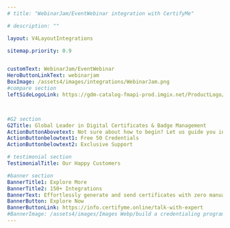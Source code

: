 ```yaml
---
# title: "WebinarJam/EventWebinar integration with CertifyMe"

# description: ""

layout: V4LayoutIntegrations

sitemap.priority: 0.9


customText: WebinarJam/EventWebinar
HeroButtonLinkText: webinarjam
BoxImage: /assets4/images/integrations/WebinarJam.png
#compare section
leftSideLogoLink: https://gdm-catalog-fmapi-prod.imgix.net/ProductLogo/eccafdf3-62ab-455e-b9e8-473dbdb8c5c5.png?auto=format,compress&size=50



#G2 section
G2Title: Global Leader in Digital Certificates & Badge Management
ActionButtonAbovetext: Not sure about how to begin? Let us guide you in the right direction!
ActionButtonbelowtext1: Free 50 Credentials
ActionButtonbelowtext2: Exclusive Support

# testimonial section
TestimonialTitle: Our Happy Customers   

#banner section
BannerTitle1: Explore More
BannerTitle2: 150+ Integrations
BannerText: Effortlessly generate and send certificates with zero manual intervention using the most advanced digital credential management software of 2023.
BannerButton: Explore Now
BannerButtonLink: https://info.certifyme.online/talk-with-expert
#BannerImage: /assets4/images/Images Webp/build a credentialing program.webp
---
```


